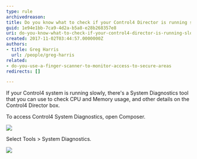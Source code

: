 ```yaml
---
type: rule
archivedreason: 
title: Do you know what to check if your Control4 Director is running slowly?
guid: 1e94e1bb-7ca9-4d2a-b5a8-e28b268357e8
uri: do-you-know-what-to-check-if-your-control4-director-is-running-slowly
created: 2017-11-02T03:44:57.0000000Z
authors:
- title: Greg Harris
  url: /people/greg-harris
related:
- do-you-use-a-finger-scanner-to-monitor-access-to-secure-areas
redirects: []

---
```


If your Control4 system is running slowly, there's a System Diagnostics tool that you can use to check CPU and Memory usage, and other details on the Control4 Director box.

<!--endintro-->

To access Control4 System Diagnostics, open Composer.

![](Composer-Tools-System-Dianostics.png)

Select Tools &gt; System Diagnostics. 

 

![](Composer-System-Dianostics.png)
